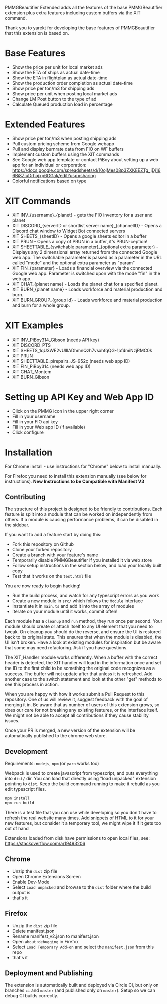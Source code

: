 PMMGBeautifier Extended adds all the features of the base PMMGBeautifier extension plus extra features including custom buffers via the XIT command.

Thank you to yarekt for developing the base features of PMMGBeautifier that this extension is based on.

# Base Features

* Show the price per unit for local market ads
* Show the ETA of ships as actual date-time
* Show the ETA in flightplan as actual date-time
* Show the production order completion as actual date-time
* Show price per ton/m3 for shipping ads
* Show price per unit when posting local market ads
* Change LM Post button to the type of ad
* Calculate Queued production load in percentage

# Extended Features

* Show price per ton/m3 when posting shipping ads
* Pull custom pricing scheme from Google webapp
* Pull and display burnrate data from FIO on WF buffers
* Implement custom buffers using the XIT commands
* See Google web app template or contact PiBoy about setting up a web app for an individual or corporation: https://docs.google.com/spreadsheets/d/10ojMes08p3ZXKEEZTg_jDj166Bi8ZiuDrhajxp6GGak/edit?usp=sharing
* Colorful notifications based on type

# XIT Commands

* XIT INV_{username}\_{planet} - gets the FIO inventory for a user and planet
* XIT DISCORD_{serverID or shortlist server name}\_{channelID} - Opens a Discord chat window to Widget Bot connected servers
* XIT SHEETS_{sheetID} - Opens a google sheets editor in a buffer
* XIT PRUN - Opens a copy of PRUN in a buffer, it's PRUN-ception!
* XIT SHEETTABLE_{switchable parameter}\_{optional extra parameter} - Displays any 2 dimensional array returned from the connected Google web app. The switchable parameter is passed as a parameter in the URL called "mode" and the optional extra parameter as "param"
* XIT FIN_{parameter} - Loads a financial overview via the connected Google web app. Parameter is switched upon with the mode "fin" in the web app.
* XIT CHAT_{planet name} - Loads the planet chat for a specified planet.
* XIT BURN_{planet name} - Loads workforce and material production and burn.
* XIT BURN_GROUP_{group id} - Loads workforce and material production and burn for a whole group.

# XIT Examples

* XIT INV_PiBoy314_Gibson (needs API key)
* XIT DISCORD_PTS
* XIT SHEETS_1qU3WE2vUlIlADhmnQzh7vsxhfqQG-1pf4miNzjRMC0k
* XIT PRUN
* XIT SHEETTABLE_pirepairs_JS-952c (needs web app ID)
* XIT FIN_PiBoy314 (needs web app ID)
* XIT CHAT_Montem
* XIT BURN_Gibson

# Setting up API Key and Web App ID

* Click on the PMMG icon in the upper right corner
* Fill in your username
* Fill in your FIO api key
* Fill in your Web app ID (if available)
* Click configure

# Installation

For Chrome install - use instructions for "Chrome" below to install manually.

For Firefox you need to install this extension manually (see below for instructions). **New Instructions to be Compatible with Manifest V3**

## Contributing

The structure of this project is designed to be friendly to contributions.
Each feature is split into a module that can be worked on independently
from others. If a module is causing performance problems, it can be disabled
in the sidebar.

If you want to add a feature start by doing this:
- Fork this repository on Github
- Clone your forked repository
- Create a branch with your feature's name
- Temporarily disable PMMGBeautifier if you installed it via web store 
- Follow setup instructions in the section below, and load your locally built copy
- Test that it works on the `test.html` file

You are now ready to begin hacking!
- Run the build process, and watch for any typescript errors as you work
- Create a new module in `src/` which follows the `Module` interface
- Instantiate it in `main.ts` and add it into the array of modules
- Iterate on your module until it works, commit often!

Each module has a `cleanup` and `run` method, they run once per second.
Your module should create or attach itself to any UI element that you need
to tweak. On cleanup you should do the reverse, and ensure the UI is
restored back to its original state. This ensures that when the module is
disabled, the UI isn't broken. Have a look at existing modules for inspiration
but be aware that some may need refactoring. Ask if you have questions.

The XIT_Handler module works differently. When a buffer with the correct header is detected, 
the XIT handler will load in the information once and set the ID to the first child to be something
the original code recognizes as a success. The buffer will not update after that unless it is refreshed.
Add another case to the switch statement and look at the other "get" methods to see this process in action.

When you are happy with how it works submit a Pull Request to this repository.
One of us will review it, suggest feedback with the goal of merging it in.
Be aware that as number of users of this extension grows, so does our care for
not breaking any existing features, or the interface itself. We might not be
able to accept all contributions if they cause stability issues.

Once your PR is merged, a new version of the extension will be automatically
published to the chrome web store.

## Development

Requirements: `nodejs`, `npm` (or `yarn` works too)

Webpack is used to create javascript from typescript, and puts everything into
`dist/` dir.
You can load that directly using "load unpacked" extension pointing to `dist`.
Keep the build command running to make it rebuild as you edit typescript files.
```bash
npm install
npm run build
```

There is a test file that you can use while developing so you don't have to
refresh the real website many times. Add snippets of HTML to it for your new
features, but consider it a temporary tool, we might wipe it if it gets too
out of hand

Extensions loaded from disk have permissions to open local files, see: https://stackoverflow.com/a/19493206

## Chrome

* Unzip the `dist` zip file
* Open Chrome Extensions Screen
* Enable Dev-Mode
* Select `Load unpacked` and browse to the `dist` folder where the build output is
* that's it

## Firefox

* Unzip the `dist` zip file
* Delete manifest.json
* Rename manifest_v2.json to manifest.json
* Open `about:debugging` in Firefox
* Select `Load Temporary Add-on` and select the `manifest.json` from this repo
* that's it

## Deployment and Publishing

The extension is automatically built and deployed via Circle CI, but only on
branches `ci` and `master` (and published only on `master`). Setup so we
can debug CI builds correctly.
